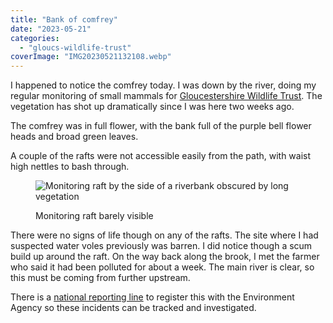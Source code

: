 ```yaml
---
title: "Bank of comfrey"
date: "2023-05-21"
categories: 
  - "gloucs-wildlife-trust"
coverImage: "IMG20230521132108.webp"
---
```


I happened to notice the comfrey today. I was down by the river, doing my regular monitoring of small mammals for [Gloucestershire Wildlife Trust](https://www.gloucestershirewildlifetrust.co.uk/volunteer). The vegetation has shot up dramatically since I was here two weeks ago.

The comfrey was in full flower, with the bank full of the purple bell flower heads and broad green leaves.

A couple of the rafts were not accessible easily from the path, with waist high nettles to bash through.

<figure>

![Monitoring raft by the side of a riverbank obscured by long vegetation](images/IMG20230521133100-1024x768.webp)

<figcaption>

Monitoring raft barely visible

</figcaption>

</figure>

There were no signs of life though on any of the rafts. The site where I had suspected water voles previously was barren. I did notice though a scum build up around the raft. On the way back along the brook, I met the farmer who said it had been polluted for about a week. The main river is clear, so this must be coming from further upstream.

There is a [national reporting line](https://www.gov.uk/report-an-environmental-incident) to register this with the Environment Agency so these incidents can be tracked and investigated.
